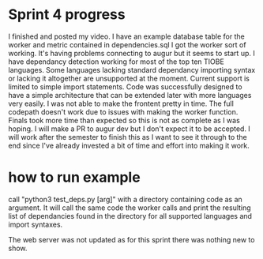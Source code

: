 # Sprint 4 progress
I finished and posted my video.
I have an example database table for the worker and metric contained in dependencies.sql
I got the worker sort of working. It's having problems connecting to augur but it seems to start up.
I have dependancy detection working for most of the top ten TIOBE languages. Some languages lacking standard dependancy importing syntax or lacking it altogether are unsupported at the moment.
Current support is limited to simple import statements.
Code was successfully designed to have a simple architecture that can be extended later with more languages very easily.
I was not able to make the frontent pretty in time.
The full codepath doesn't work due to issues with making the worker function.
Finals took more time than expected so this is not as complete as I was hoping.
I will make a PR to augur dev but I don't expect it to be accepted.
I will work after the semester to finish this as I want to see it through to the end since I've already invested a bit of time and effort into making it work.

# how to run example
call "python3 test_deps.py [arg]" with a directory containing code as an argument. It will call the same code the worker calls and print the resulting list of dependancies found in the directory for all supported languages and import syntaxes.

The web server was not updated as for this sprint there was nothing new to show.

